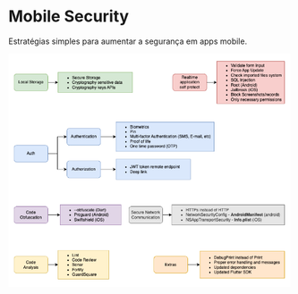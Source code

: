 # Mobile Security

Estratégias simples para aumentar a segurança em apps mobile.

![guide_image](https://github.com/Jadiel-Santana/mobile_security/blob/main/Mobile%20Security.png)
